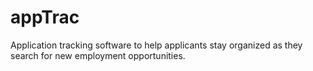 # appTrac
Application tracking software to help applicants stay organized as they search for new employment opportunities.
